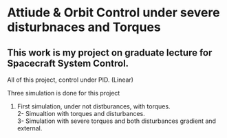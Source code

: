 # Attiude & Orbit Control under severe disturbnaces and Torques

## This work is my project on graduate lecture for Spacecraft System Control.

All of this project, control under PID. (Linear)

Three simulation is done for this project
1. First simulation, under not distburances, with torques.  <br>
2- Simualtion with torques and disturbances. <br>
3- Simulation with severe torques and both disturbances gradient and external. 
